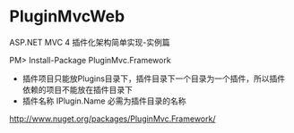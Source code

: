 PluginMvcWeb
============

ASP.NET MVC 4 插件化架构简单实现-实例篇

PM> Install-Package PluginMvc.Framework 

- 插件项目只能放Plugins目录下，插件目录下一个目录为一个插件，所以插件依赖的项目不能放在插件目录下
- 插件名称 IPlugin.Name 必需为插件目录的名称

http://www.nuget.org/packages/PluginMvc.Framework/

